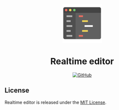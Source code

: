 <p align="center">
  <img src="./assets/logo.png" alt="Realtime editor logo" width="128" height="128">
  <h1 align="center">Realtime editor</h1>
</p>
<p align="center">
    <a aria-label="License" href="https://github.com/UrijHoruzij/realtime-editor/blob/master/LICENSE">
      <img alt="GitHub" src="https://img.shields.io/github/license/UrijHoruzij/realtime-editor?color=efd358">
    </a>
  </p>

## License

Realtime editor is released under the [MIT License](https://github.com/UrijHoruzij/realtime-editor/blob/master/LICENSE).

